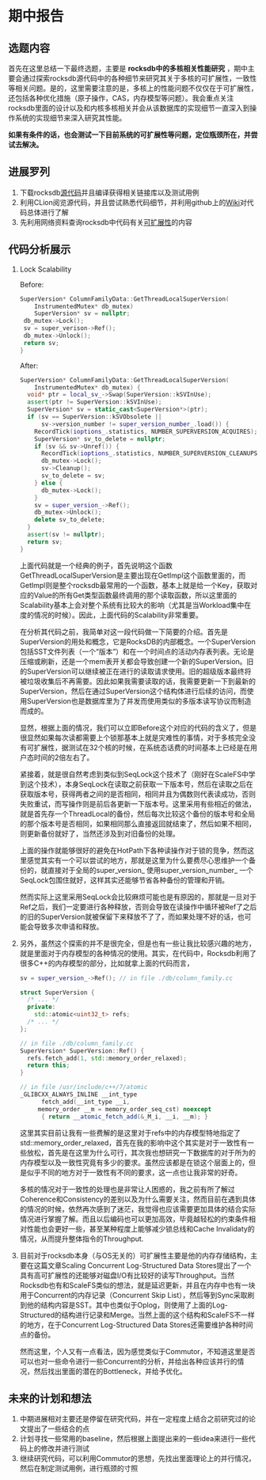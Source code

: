 # 期中报告

## 选题内容

首先在这里总结一下最终选题，主要是 **rocksdb中的多核相关性能研究** ，期中主要会通过探索rocksdb源代码中的各种细节来研究其关于多核的可扩展性，一致性等相关问题。是的，这里需要注意的是，多核上的性能问题不仅仅在于可扩展性，还包括各种优化措施（原子操作，CAS，内存模型等问题）。我会重点关注rocksdb里面的设计以及和内核多核相关并会从该数据库的实现细节一直深入到操作系统的实现细节来深入研究其性能。

**如果有条件的话，也会测试一下目前系统的可扩展性等问题，定位瓶颈所在，并尝试去解决。**

## 进展罗列

1. 下载rocksdb[源代码](https://github.com/facebook/rocksdb "rocksdb")并且编译获得相关链接库以及测试用例
2. 利用CLion阅览源代码，并且尝试熟悉代码细节，并利用github上的[Wiki](https://github.com/facebook/rocksdb/wiki/RocksDB-Basics "wiki")对代码总体进行了解
3. 先利用网络资料查询rocksdb中代码有关[可扩展性](https://github.com/facebook/rocksdb/blob/189f0c27aaecdf17ae7fc1f826a423a28b77984f/docs/_posts/2014-05-14-lock.markdown)的内容

## 代码分析展示

1. Lock Scalability

   Before:

   ```c++
   SuperVersion* ColumnFamilyData::GetThreadLocalSuperVersion(
       InstrumentedMutex* db_mutex)
       SuperVersion* sv = nullptr;
   	db_mutex->Lock();
   	sv = super_verison->Ref();
   	db_mutex->Unlock();
   	return sv;
   }
   ```

   After:

   ```c++
   SuperVersion* ColumnFamilyData::GetThreadLocalSuperVersion(
       InstrumentedMutex* db_mutex) {
     void* ptr = local_sv_->Swap(SuperVersion::kSVInUse);
     assert(ptr != SuperVersion::kSVInUse);
     SuperVersion* sv = static_cast<SuperVersion*>(ptr);
     if (sv == SuperVersion::kSVObsolete ||
         sv->version_number != super_version_number_.load()) {
       RecordTick(ioptions_.statistics, NUMBER_SUPERVERSION_ACQUIRES);
       SuperVersion* sv_to_delete = nullptr;
       if (sv && sv->Unref()) {
         RecordTick(ioptions_.statistics, NUMBER_SUPERVERSION_CLEANUPS);
         db_mutex->Lock();
         sv->Cleanup();
         sv_to_delete = sv;
       } else {
         db_mutex->Lock();
       }
       sv = super_version_->Ref();
       db_mutex->Unlock();
       delete sv_to_delete;
     }
     assert(sv != nullptr);
     return sv;
   }
   ```

   ​		上面代码就是一个经典的例子，首先说明这个函数GetThreadLocalSuperVersion是主要出现在GetImpl这个函数里面的，而GetImpl则是整个rocksdb最常用的一个函数，基本上就是给一个Key，获取对应的Value的所有Get类型函数最终调用的那个读取函数，所以这里面的Scalability基本上会对整个系统有比较大的影响（尤其是当Workload集中在度的情况的时候）。因此，上面代码的Scalability非常重要。

   ​		在分析其代码之前，我简单对这一段代码做一下简要的介绍。首先是SuperVersion的用处和概念，它是RocksDB的内部概念。一个SuperVersion包括SST文件列表（一个“版本”）和在一个时间点的活动内存表列表。无论是压缩或刷新，还是一个mem表开关都会导致创建一个新的SuperVersion。旧的SuperVersion可以继续被正在进行的读取请求使用。旧的超级版本最终将被垃圾收集后不再需要。因此如果我需要读取的话，我需要更新一下到最新的SuperVersion，然后在通过SuperVersion这个结构体进行后续的访问，而使用SuperVersion也是数据库里为了并发而使用类似的多版本读写协议而制造而成的。

   ​		显然，根据上面的情况，我们可以立即Before这个对应的代码的含义了，但是很显然如果每次读都需要上个锁那基本上就是灾难性的事情，对于多核完全没有可扩展性，据测试在32个核的时候，在系统态话费的时间基本上已经是在用户态时间的2倍左右了。

   ​		紧接着，就是很自然考虑到类似到SeqLock这个技术了（刚好在ScaleFS中学到这个技术），本身SeqLock在读取之前获取一下版本号，然后在读取之后在获取版本号，获得两者之间的是否相同，相同并且为偶数则代表读成功，否则失败重试，而写操作则是前后各更新一下版本号。这里采用有些相近的做法，就是首先存一个ThreadLocal的备份，然后每次比较这个备份的版本号和全局的那个版本号是否相同，如果相同那么直接返回就结束了，然后如果不相同，则更新备份就好了，当然还涉及到对旧备份的处理。

   ​		上面的操作就能够很好的避免在HotPath下各种读操作对于锁的竞争，然而这里感觉其实有一个可以尝试的地方，那就是这里为什么要费尽心思维护一个备份的，就直接对于全局的super_version_ 使用super_version_number_ 一个SeqLock包围住就好，这样其实还能够节省各种备份的管理和开销。

   ​		然而实际上这里采用SeqLock会比较麻烦可能也是有原因的，那就是一旦对于Ref之后，我们一定要进行各种释放，否则会导致在读操作中循环被Ref了之后的旧的SuperVersion就被保留下来释放不了了，而如果处理不好的话，也可能会导致多次申请和释放。

2. 另外，虽然这个探索的并不是很完全，但是也有一些让我比较感兴趣的地方，就是里面对于内存模型的各种情况的使用。其实，在代码中，Rocksdb利用了很多C++的内存模型的部分，比如就拿上面的代码而言，

   ```c++
   sv = super_version_->Ref(); // in file ./db/column_family.cc
   
   struct SuperVersion {
     /* ... */
     private:  
       std::atomic<uint32_t> refs;
     /* ... */  
   };
   
   // in file ./db/column_family.cc
   SuperVersion* SuperVersion::Ref() {
     refs.fetch_add(1, std::memory_order_relaxed);
     return this;
   }
   
   // in file /usr/include/c++/7/atomic
   _GLIBCXX_ALWAYS_INLINE __int_type
         fetch_add(__int_type __i,
   		memory_order __m = memory_order_seq_cst) noexcept
         { return __atomic_fetch_add(&_M_i, __i, __m); }
   ```

   ​		这里其实目前让我有一些费解的是这里对于refs中的内存模型特地指定了std::memory_order_relaxed，首先在我的影响中这个其实是对于一致性有一些放松，首先是在这里为什么可行，其次我也想研究一下数据库的对于所为的内存模型以及一致性究竟有多少的要求。虽然应该都是在锁这个层面上的，但是似乎不同的地方对于一致性有不同的要求，这一点也让我非常的好奇。

   ​		多核的情况对于一致性的处理也是非常让人困惑的，我之前有所了解过Coherence和Consistency的差别以及为什么需要关注，然而目前在遇到具体的情况的时候，依然再次感到了迷茫，我觉得也应该需要更加具体的结合实际情况进行掌握了解。而且以后编码也可以更加高效，毕竟越轻松的约束条件相对性能也会更好一些，甚至某种程度上能够减少锁总线和Cache Invalidaty的情况，从而提升整体指令的Throughput.

3. 目前对于rocksdb本身（与OS无关的）可扩展性主要是他的内存存储结构，主要在这篇文章Scaling Concurrent Log-Structured Data Stores提出了一个具有高可扩展性的还能够对磁盘I/O有比较好的读写Throughput。当然Rocksdb也有和ScaleFS类似的想法，就是延迟更新，并且在内存中也有一块用于Concurrent的内存记录（Concurrent Skip List），然后等到Sync采取刷到他的结构内容是SST。其中也类似于Oplog，则使用了上面的Log-Structured的结构进行记录和Merge。当然上面的这个结构和ScaleFS不一样的地方，在于Concurrent Log-Structured Data Stores还需要维护各种时间点的备份。

   然而这里，个人又有一点看法，因为感觉类似于Commutor，不知道这里是否可以也对一些命令进行一些Concurrent的分析，并给出各种应该并行的情况，然后找出里面的潜在的Bottleneck，并给予优化。

## 未来的计划和想法

1. 中期进展相对主要还是停留在研究代码，并在一定程度上结合之前研究过的论文提出了一些结合的点
2. 计划寻找一些常用的baseline，然后根据上面提出来的一些idea来进行一些代码上的修改并进行测试
3. 继续研究代码，可以利用Commutor的思想，先找出里面理论上的并行情况，然后在制定测试用例，进行瓶颈的寸照



